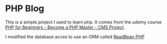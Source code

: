 # PHP Blog
This is a simple project I used to learn php. It comes from the udemy course [PHP for Beginners - Become a PHP Master - CMS Project](https://pitneybowes.udemy.com/course/php-for-complete-beginners-includes-msql-object-oriented/).

I modified the database acces to use an ORM called [ReadBean PHP](https://www.redbeanphp.com/index.php)

